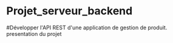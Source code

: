 # Projet_serveur_backend
#Développer l'API REST d'une application de gestion de produit.
presentation du projet
